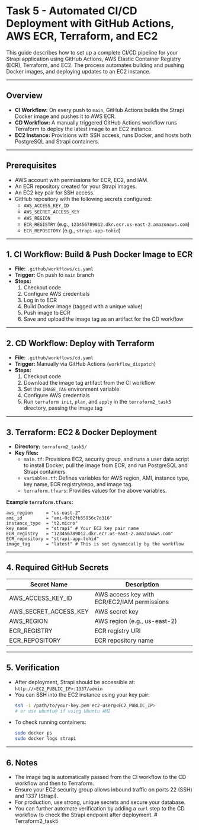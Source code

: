 # Task 5 - Automated CI/CD Deployment with GitHub Actions, AWS ECR, Terraform, and EC2

This guide describes how to set up a complete CI/CD pipeline for your Strapi application using GitHub Actions, AWS Elastic Container Registry (ECR), Terraform, and EC2. The process automates building and pushing Docker images, and deploying updates to an EC2 instance.

---

## Overview
- **CI Workflow:** On every push to `main`, GitHub Actions builds the Strapi Docker image and pushes it to AWS ECR.
- **CD Workflow:** A manually triggered GitHub Actions workflow runs Terraform to deploy the latest image to an EC2 instance.
- **EC2 Instance:** Provisions with SSH access, runs Docker, and hosts both PostgreSQL and Strapi containers.

---

## Prerequisites
- AWS account with permissions for ECR, EC2, and IAM.
- An ECR repository created for your Strapi images.
- An EC2 key pair for SSH access.
- GitHub repository with the following secrets configured:
  - `AWS_ACCESS_KEY_ID`
  - `AWS_SECRET_ACCESS_KEY`
  - `AWS_REGION`
  - `ECR_REGISTRY` (e.g., `123456789012.dkr.ecr.us-east-2.amazonaws.com`)
  - `ECR_REPOSITORY` (e.g., `strapi-app-tohid`)

---

## 1. CI Workflow: Build & Push Docker Image to ECR

- **File:** `.github/workflows/ci.yaml`
- **Trigger:** On push to `main` branch
- **Steps:**
  1. Checkout code
  2. Configure AWS credentials
  3. Log in to ECR
  4. Build Docker image (tagged with a unique value)
  5. Push image to ECR
  6. Save and upload the image tag as an artifact for the CD workflow

---

## 2. CD Workflow: Deploy with Terraform

- **File:** `.github/workflows/cd.yaml`
- **Trigger:** Manually via GitHub Actions (`workflow_dispatch`)
- **Steps:**
  1. Checkout code
  2. Download the image tag artifact from the CI workflow
  3. Set the `IMAGE_TAG` environment variable
  4. Configure AWS credentials
  5. Run `terraform init`, `plan`, and `apply` in the `terraform2_task5` directory, passing the image tag

---

## 3. Terraform: EC2 & Docker Deployment

- **Directory:** `terraform2_task5/`
- **Key files:**
  - `main.tf`: Provisions EC2, security group, and runs a user data script to install Docker, pull the image from ECR, and run PostgreSQL and Strapi containers.
  - `variables.tf`: Defines variables for AWS region, AMI, instance type, key name, ECR registry/repo, and image tag.
  - `terraform.tfvars`: Provides values for the above variables.

**Example `terraform.tfvars`:**
```hcl
aws_region     = "us-east-2"
ami_id         = "ami-0c02fb55956c7d316"
instance_type  = "t2.micro"
key_name       = "strapi" # Your EC2 key pair name
ECR_registry   = "123456789012.dkr.ecr.us-east-2.amazonaws.com"
ECR_repository = "strapi-app-tohid"
image_tag      = "latest" # This is set dynamically by the workflow
```

---

## 4. Required GitHub Secrets
| Secret Name           | Description                                      |
|----------------------|--------------------------------------------------|
| AWS_ACCESS_KEY_ID    | AWS access key with ECR/EC2/IAM permissions      |
| AWS_SECRET_ACCESS_KEY| AWS secret key                                   |
| AWS_REGION           | AWS region (e.g., us-east-2)                     |
| ECR_REGISTRY         | ECR registry URI                                 |
| ECR_REPOSITORY       | ECR repository name                              |

---

## 5. Verification
- After deployment, Strapi should be accessible at:  
  `http://<EC2_PUBLIC_IP>:1337/admin`
- You can SSH into the EC2 instance using your key pair:
  ```sh
  ssh -i /path/to/your-key.pem ec2-user@<EC2_PUBLIC_IP>
  # or use ubuntu@ if using Ubuntu AMI
  ```
- To check running containers:
  ```sh
  sudo docker ps
  sudo docker logs strapi
  ```

---

## 6. Notes
- The image tag is automatically passed from the CI workflow to the CD workflow and then to Terraform.
- Ensure your EC2 security group allows inbound traffic on ports 22 (SSH) and 1337 (Strapi).
- For production, use strong, unique secrets and secure your database.
- You can further automate verification by adding a `curl` step to the CD workflow to check the Strapi endpoint after deployment. # Terraform2_task5
